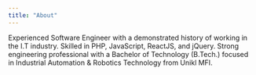 ```yaml
---
title: "About"
---
```

Experienced Software Engineer with a demonstrated history of working in the I.T industry. Skilled in PHP, JavaScript, ReactJS, and jQuery. Strong engineering professional with a Bachelor of Technology (B.Tech.) focused in Industrial Automation & Robotics Technology from Unikl MFI. 